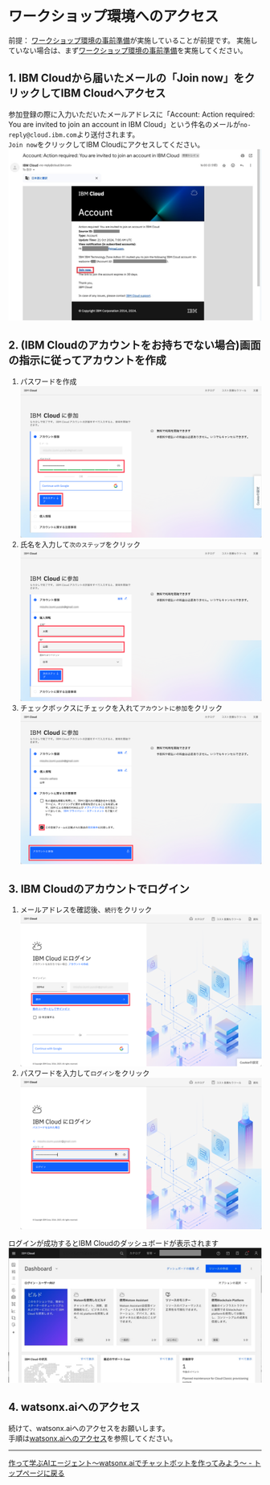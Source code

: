 # ワークショップ環境へのアクセス
前提：
[ワークショップ環境の事前準備](00_techzone_environments_preparation.md)が実施していることが前提です。
実施していない場合は、まず[ワークショップ環境の事前準備](00_techzone_environments_preparation.md)を実施してください。

## 1. IBM Cloudから届いたメールの「Join now」をクリックしてIBM Cloudへアクセス
参加登録の際に入力いただいたメールアドレスに「Account: Action required: You are invited to join an account in IBM Cloud」という件名のメールが`no-reply@cloud.ibm.com`より送付されます。<br>
`Join now`をクリックしてIBM Cloudにアクセスしてください。<br>
![Join nowのメール](images/01_0100.png)

## 2. (IBM Cloudのアカウントをお持ちでない場合)画面の指示に従ってアカウントを作成
1. パスワードを作成
![パスワード入力](images/01_0120.png)
2. 氏名を入力して`次のステップ`をクリック
![名前の入力](images/01_0130.png)
3. チェックボックスにチェックを入れて`アカウントに参加`をクリック
![alt text](images/01_0140.png)

## 3. IBM Cloudのアカウントでログイン
1. メールアドレスを確認後、`続行`をクリック
![alt text](images/01_0210.png)
2. パスワードを入力して`ログイン`をクリック
![alt text](images/01_0220.png)

ログインが成功するとIBM Cloudのダッシュボードが表示されます<br>
<img width="800" alt="" src="images/01_2-5-ibmcloud.jpg"><br>

## 4. watsonx.aiへのアクセス
続けて、watsonx.aiへのアクセスをお願いします。<br>
手順は[watsonx.aiへのアクセス](preparation/02_watsonx_ai_open_watson_studio.md)を参照してください。

---
[作って学ぶAIエージェント〜watsonx.aiでチャットボットを作ってみよう〜 - トップページに戻る](../README.md)
